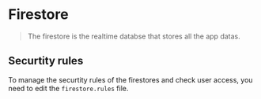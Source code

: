 # Firestore

> The firestore is the realtime databse that stores all the app datas.

## Securtity rules

To manage the securtity rules of the firestores and check user access, you need to edit the `firestore.rules` file.